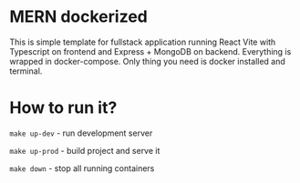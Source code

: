 # MERN dockerized

This is simple template for fullstack application running React Vite with Typescript on frontend and Express + MongoDB on backend. Everything is wrapped in docker-compose. Only thing you need is docker installed and terminal. 


# How to run it?

`make up-dev` - run development server

`make up-prod` - build project and serve it

`make down` - stop all running containers
